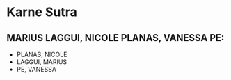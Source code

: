 # Karne Sutra
## MARIUS LAGGUI, NICOLE PLANAS, VANESSA PE:
* PLANAS, NICOLE
* LAGGUI, MARIUS
* PE, VANESSA